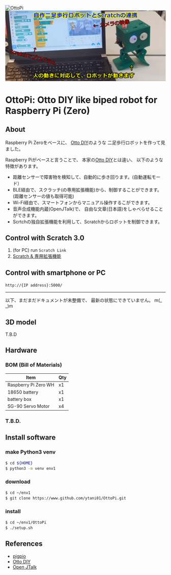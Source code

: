 ![OttoPi](../doc/fig/walk1/OttoPi-walk1.gif)
[![OttoPi](../doc/OttoPi-Scratch.mp4.jpg)](http://www.ytani.net:8080/tmp/OttoPi/OttoPi-Scratch.mp4)

# OttoPi: Otto DIY like biped robot for Raspberry Pi (Zero)

## About

Raspberry Pi Zeroをベースに、
[Otto DIY](https://www.ottodiy.com/)のような
二足歩行ロボットを作って見ました。

Raspberry Piがベースと言うことで、
本家の[Otto DIY](https://www.ottodiy.com/)とは違い、
以下のような特徴があります。

* 距離センサーで障害物を検知して、自動的に歩き回ります。(自動運転モード）
* BLE経由で、スクラッチ(の専用拡張機能)から、制御することができます。(距離センサーの値も取得可能)
* Wi-Fi経由で、スマートフォンからマニュアル操作するこができます。
* 音声合成機能内蔵(OpenJTalk)で、
自由な文章(日本語)をしゃべらせることができます。
* Scrtchの独自拡張機能を利用して、Scratchからロボットを制御できます。


## Control with Scratch 3.0

1. (for PC) run ``Scratch Link``
2. [Scratch & 専用拡張機能](https://ytani01.github.io/scratch-gui/)


## Control with smartphone or PC

``http://{IP address}:5000/``


-----

以下、まだまだドキュメントが未整備で、
最新の状態にできていません。
m(_ _)m



## 3D model

T.B.D


## Hardware

### BOM (Bill of Materials)

| Item | Qty |
|------|-----|
| Raspberry Pi Zero WH | x1 |
| 18650 battery        | x1 |
| battery box          | x1 |
| SG-90 Servo Motor    | x4 | 


### T.B.D.


## Install software

### make Python3 venv

```bash
$ cd ${HOME}
$ python3 -m venv env1
```

### download

```bash
$ cd ~/env1
$ git clone https://www.github.com/ytani01/OttoPi.git
```

### install 

```bash
$ cd ~/env1/OttoPi
$ ./setup.sh
```


## References

* [pigpio](http://abyz.me.uk/rpi/pigpio/)
* [Otto DIY](https://www.ottodiy.com/)
* [Open JTalk](http://open-jtalk.sp.nitech.ac.jp/)
